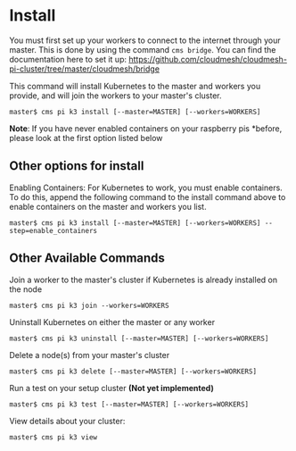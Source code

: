 # Install

You must first set up your workers to connect to the internet through
your master. This is done by using the command ```cms bridge```. You can
find the documentation here to set it up:
<https://github.com/cloudmesh/cloudmesh-pi-cluster/tree/master/cloudmesh/bridge>

This command will install Kubernetes to the master and workers you provide, and will join the workers to your master's cluster.

```
master$ cms pi k3 install [--master=MASTER] [--workers=WORKERS]
```

**Note**: If you have never enabled containers on your raspberry pis
*before, please look at the first option listed below

## Other options for install

Enabling Containers: For Kubernetes to work, you must enable containers.
To do this, append the following command to the install command above to
enable containers on the master and workers you list.

```
master$ cms pi k3 install [--master=MASTER] [--workers=WORKERS] --step=enable_containers
```

## Other Available Commands

Join a worker to the master's cluster if Kubernetes is already installed on the node 

```
master$ cms pi k3 join --workers=WORKERS
```

Uninstall Kubernetes on either the master or any worker

```
master$ cms pi k3 uninstall [--master=MASTER] [--workers=WORKERS]
```

Delete a node(s) from your master's cluster

```
master$ cms pi k3 delete [--master=MASTER] [--workers=WORKERS]
```

Run a test on your setup cluster **(Not yet implemented)**

```
master$ cms pi k3 test [--master=MASTER] [--workers=WORKERS]
```

View details about your cluster:

```
master$ cms pi k3 view
```

